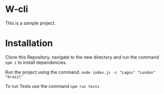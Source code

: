 # W-cli
This is a sample project.

# Installation
Clone this Repository, navigate to the new directory and run the command `npm i` to install dependencies.

Run the project using the command.
```node index.js -c "Lagos" "London" "brazil"```

To run Tests use the command
`npm run tests`